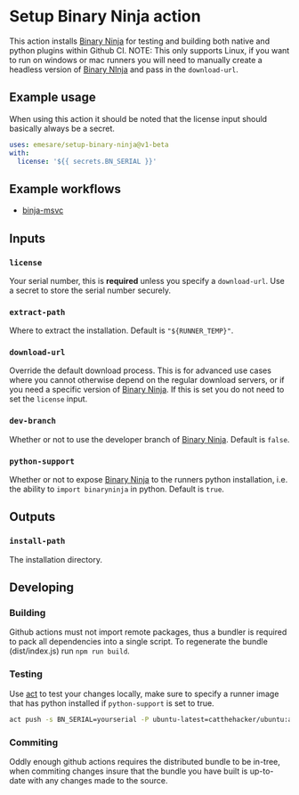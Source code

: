 # Setup Binary Ninja action

This action installs [Binary Ninja] for testing and building both native and python plugins within Github CI. NOTE: This only supports Linux, if you want to run on windows or mac runners you will need to manually create a headless version of [Binary NInja] and pass in the `download-url`.

## Example usage

When using this action it should be noted that the license input should basically always be a secret.

```yaml
uses: emesare/setup-binary-ninja@v1-beta
with:
  license: '${{ secrets.BN_SERIAL }}'
```

## Example workflows

- [binja-msvc](https://github.com/emesare/binja-msvc/actions/runs/5149259751/jobs/9272034289)

## Inputs

### `license`

Your serial number, this is **required** unless you specify a `download-url`. Use a secret to store the serial number securely.

### `extract-path`

Where to extract the installation. Default is `"${RUNNER_TEMP}"`.

### `download-url`

Override the default download process. This is for advanced use cases where you cannot otherwise depend on the regular download servers, or if you need a specific version of [Binary Ninja]. If this is set you do not need to set the `license` input.

### `dev-branch`

Whether or not to use the developer branch of [Binary Ninja]. Default is `false`.

### `python-support`

Whether or not to expose [Binary Ninja] to the runners python installation, i.e. the ability to `import binaryninja` in python. Default is `true`.

## Outputs

### `install-path`

The installation directory.

## Developing

### Building

Github actions must not import remote packages, thus a bundler is required to pack all dependencies into a single script. To regenerate the bundle (dist/index.js) run `npm run build`.

### Testing

Use [act] to test your changes locally, make sure to specify a runner image that has python installed if `python-support` is set to true.

```bash
act push -s BN_SERIAL=yourserial -P ubuntu-latest=catthehacker/ubuntu:act-latest
```

### Commiting

Oddly enough github actions requires the distributed bundle to be in-tree, when commiting changes insure that the bundle you have built is up-to-date with any changes made to the source.

[Binary Ninja]: https://binary.ninja
[act]: https://github.com/nektos/act
